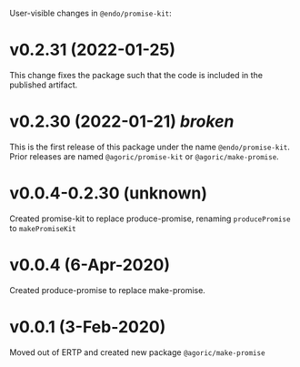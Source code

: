 User-visible changes in `@endo/promise-kit`:

# v0.2.31 (2022-01-25)

This change fixes the package such that the code is included in the published
artifact.

# v0.2.30 (2022-01-21) *broken*

This is the first release of this package under the name `@endo/promise-kit`.
Prior releases are named `@agoric/promise-kit` or `@agoric/make-promise`.

# v0.0.4-0.2.30 (unknown)

Created promise-kit to replace produce-promise, renaming `producePromise` to `makePromiseKit`

# v0.0.4 (6-Apr-2020)

Created produce-promise to replace make-promise.

# v0.0.1 (3-Feb-2020)

Moved out of ERTP and created new package `@agoric/make-promise`
